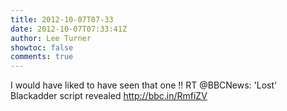 ```yaml
---
title: 2012-10-07T07-33
date: 2012-10-07T07:33:41Z
author: Lee Turner
showtoc: false
comments: true
---
```


I would have liked to have seen that one !! RT @BBCNews: 'Lost' Blackadder script revealed http://bbc.in/RmfiZV


